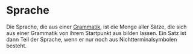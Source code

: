 # Sprache

Die Sprache, die aus einer [Grammatik](kontextfreie%20Grammatik.md), ist die Menge aller Sätze, die sich aus einer Grammatik von ihrem Startpunkt aus bilden lassen. Ein Satz ist dann Teil der Sprache, wenn er nur noch aus Nichtterminalsymbolen besteht.